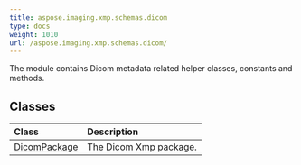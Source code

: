 ```yaml
---
title: aspose.imaging.xmp.schemas.dicom
type: docs
weight: 1010
url: /aspose.imaging.xmp.schemas.dicom/
---
```



The module contains Dicom metadata related helper classes, constants and methods.

## **Classes**
| **Class** | **Description** |
| :- | :- |
| [DicomPackage](/imaging/python-net/aspose.imaging.xmp.schemas.dicom/dicompackage/) | The Dicom Xmp package. |
